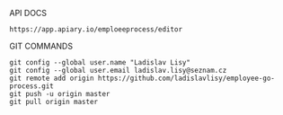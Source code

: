 API DOCS
```shell
https://app.apiary.io/emploeeprocess/editor
```

GIT COMMANDS

```shell
git config --global user.name "Ladislav Lisy"
git config --global user.email ladislav.lisy@seznam.cz
git remote add origin https://github.com/ladislavlisy/employee-go-process.git
git push -u origin master
git pull origin master
```
